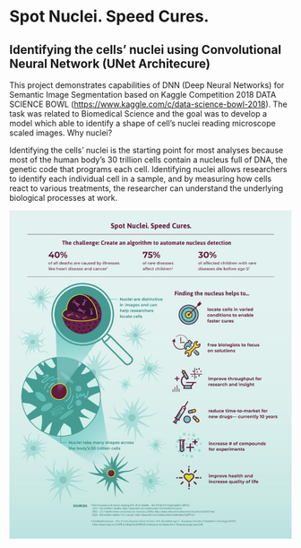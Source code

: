 # Spot Nuclei. Speed Cures.
## Identifying the cells’ nuclei using Convolutional Neural Network (UNet Architecure)

This project demonstrates capabilities of DNN (Deep Neural Networks) for Semantic Image Segmentation based on Kaggle Competition 2018 DATA SCIENCE BOWL (https://www.kaggle.com/c/data-science-bowl-2018). The task was related to Biomedical Science and the goal was to develop a model which able to identify a shape of cell’s nuclei reading microscope scaled images.
Why nuclei?


Identifying the cells’ nuclei is the starting point for most analyses because most of the human body’s 30 trillion cells contain a nucleus full of DNA, the genetic code that programs each cell. Identifying nuclei allows researchers to identify each individual cell in a sample, and by measuring how cells react to various treatments, the researcher can understand the underlying biological processes at work.

![alt text](https://github.com/Kochurovskyi/Deep_Neural_Network_Projects/blob/main/UNet(semantic%20segmentation)/misc_items/dsb.jpg)
